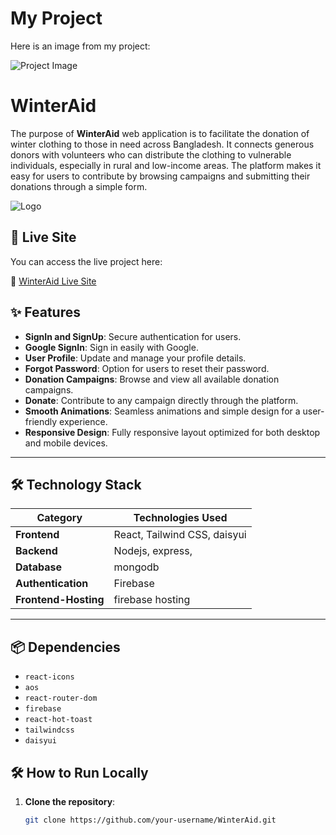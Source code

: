 # My Project

Here is an image from my project:

![Project Image]([https://raw.githubusercontent.com/your-username/your-repository/main/images/project-image.jpg](https://github.com/kamrul-islam-sunny/winterAid-final-client-side/blob/main/image.png?raw=true))

# WinterAid

The purpose of **WinterAid** web application is to facilitate the donation of winter clothing to those in need across Bangladesh. It connects generous donors with volunteers who can distribute the clothing to vulnerable individuals, especially in rural and low-income areas. The platform makes it easy for users to contribute by browsing campaigns and submitting their donations through a simple form.

![Logo](https://i.ibb.co.com/6N5q78F/logo.png)

## 🚀 **Live Site**

You can access the live project here:

🔗 [WinterAid Live Site](https://tangerine-kleicha-177215.netlify.app/)

## ✨ **Features**

- **SignIn and SignUp**: Secure authentication for users.
- **Google SignIn**: Sign in easily with Google.
- **User Profile**: Update and manage your profile details.
- **Forgot Password**: Option for users to reset their password.
- **Donation Campaigns**: Browse and view all available donation campaigns.
- **Donate**: Contribute to any campaign directly through the platform.
- **Smooth Animations**: Seamless animations and simple design for a user-friendly experience.
- **Responsive Design**: Fully responsive layout optimized for both desktop and mobile devices.

---

## 🛠️ Technology Stack

| Category           | Technologies Used                                               |
| ------------------ | --------------------------------------------------------------- |
| **Frontend**       |  React, Tailwind CSS, daisyui                                   |
| **Backend**        | Nodejs, express,                                                |
| **Database**       | mongodb                                                         |
| **Authentication** | Firebase                                                        |
| **Frontend-Hosting**        | firebase hosting                                                          |

---

## 📦 **Dependencies**

- `react-icons`
- `aos`
- `react-router-dom`
- `firebase`
- `react-hot-toast`
- `tailwindcss`
- `daisyui`


## 🛠️ **How to Run Locally**

1. **Clone the repository**:
   ```bash
   git clone https://github.com/your-username/WinterAid.git

